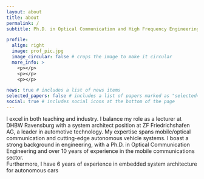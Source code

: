 ```yaml
---
layout: about
title: about
permalink: /
subtitle: Ph.D. in Optical Communication and High Frequency Engineering

profile:
  align: right
  image: prof_pic.jpg
  image_circular: false # crops the image to make it circular
  more_info: >
    <p></p>
    <p></p>
    <p></p>

news: true # includes a list of news items
selected_papers: false # includes a list of papers marked as "selected={true}"
social: true # includes social icons at the bottom of the page
---
```


I excel in both teaching and industry. I balance my role as a lecturer at DHBW Ravensburg with a system architect position at ZF Friedrichshafen AG, a leader in automotive technology. My expertise spans mobile/optical communication and cutting-edge autonomous vehicle systems. 
I boast a strong background in engineering, with a Ph.D. in Optical Communication Engineering and over 10 years of experience in the mobile communications sector.  
Furthermore, I have 6 years of experience in embedded system architecture for autonomous cars
